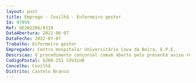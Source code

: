 ```yaml
--- 
layout: post
title: Emprego - Covilhã - Enfermeiro gestor
Id: 97959
Ref: OE202206/0310
DataAbertura: 2022-06-07
DataFecho: 2022-07-07
Trabalho: Enfermeiro gestor
Empregador: Centro Hospitalar Universitário Cova da Beira, E.P.E.
Descricao: O procedimento concursal comum aberto pelo presente aviso rege se pelo disposto nos Decretos Leis n.ºs 247 2009, e 248 2009, ambos de 22 de setembro na redação que lhes foi conferida pelo Decreto  Lei n.º 71 2019, de 27 de maio e Portaria n.º 153 2020, de 23 de junho
CodigoPostal: 6200-251 COVILHÃ
Concelho: Covilhã
Distrito: Castelo Branco
--- 
```

